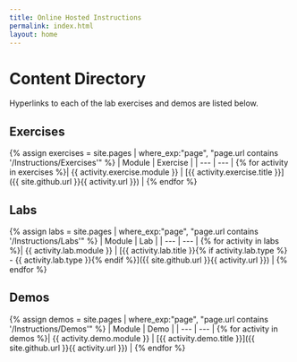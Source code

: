 ```yaml
---
title: Online Hosted Instructions
permalink: index.html
layout: home
---
```


# Content Directory

Hyperlinks to each of the lab exercises and demos are listed below.

## Exercises

{% assign exercises = site.pages | where_exp:"page", "page.url contains '/Instructions/Exercises'" %}
| Module | Exercise |
| --- | --- |
{% for activity in exercises  %}| {{ activity.exercise.module }} | [{{ activity.exercise.title }}]({{ site.github.url }}{{ activity.url }}) |
{% endfor %}

## Labs

{% assign labs = site.pages | where_exp:"page", "page.url contains '/Instructions/Labs'" %}
| Module | Lab |
| --- | --- |
{% for activity in labs  %}| {{ activity.lab.module }} | [{{ activity.lab.title }}{% if activity.lab.type %} - {{ activity.lab.type }}{% endif %}]({{ site.github.url }}{{ activity.url }}) |
{% endfor %}

## Demos

{% assign demos = site.pages | where_exp:"page", "page.url contains '/Instructions/Demos'" %}
| Module | Demo |
| --- | --- |
{% for activity in demos  %}| {{ activity.demo.module }} | [{{ activity.demo.title }}]({{ site.github.url }}{{ activity.url }}) |
{% endfor %}


